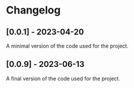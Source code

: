 # Changelog
## [0.0.1] - 2023-04-20
A minimal version of the code used for the project. 
## [0.0.9] - 2023-06-13
A final version of the code used for the project. 
